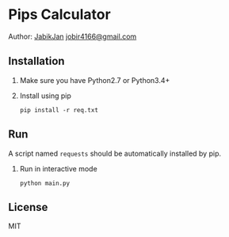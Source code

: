 # Pips Calculator

Author: [JabikJan](https://www.github.com/Jab1k) <jobir4166@gmail.com>

## Installation

1. Make sure you have Python2.7 or Python3.4+

2. Install using pip

    ```
    pip install -r req.txt
    ```

## Run

A script named `requests` should be automatically installed by pip.

1. Run in interactive mode

    ```
    python main.py
    ```

## License

MIT
